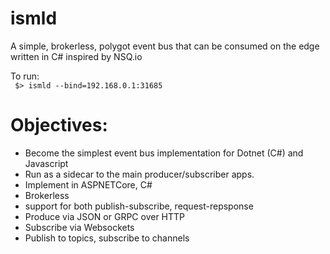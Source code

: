 # ismld
A simple, brokerless, polygot event bus that can be consumed on the edge written in C# inspired by NSQ.io  

To run:  
` $> ismld --bind=192.168.0.1:31685`

# Objectives:
* Become the simplest event bus implementation for Dotnet (C#) and Javascript
* Run as a sidecar to the main producer/subscriber apps. 
* Implement in ASPNETCore, C#
* Brokerless
* support for both publish-subscribe, request-repsponse
* Produce via JSON or GRPC over HTTP
* Subscribe via Websockets
* Publish to topics, subscribe to channels
